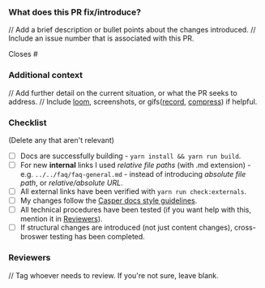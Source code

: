 ### What does this PR fix/introduce?
// Add a brief description or bullet points about the changes introduced. 
// Include an issue number that is associated with this PR.

Closes #<enter issue>

### Additional context
// Add further detail on the current situation, or what the PR seeks to address.
// Include [loom](https://www.loom.com/), screenshots, or gifs([record](https://giphy.com/apps/giphycapture), [compress](https://gifcompressor.com/)) if helpful.

### Checklist
(Delete any that aren't relevant)

- [ ] Docs are successfully building - `yarn install && yarn run build`.
- [ ] For new **internal** links I used *relative file paths* (with .md extension) - e.g. `../../faq/faq-general.md` - instead of introducing *absolute file path*, or *relative/absolute URL*.
- [ ] All external links have been verified with `yarn run check:externals`.
- [ ] My changes follow the [Casper docs style guidelines](https://docs.casperlabs.io/workflow/contribute/).
- [ ] All technical procedures have been tested (if you want help with this, mention it in [Reviewers](#reviewers)).
- [ ] If structural changes are introduced (not just content changes), cross-broswer testing has been completed.

### Reviewers
// Tag whoever needs to review. If you're not sure, leave blank.
